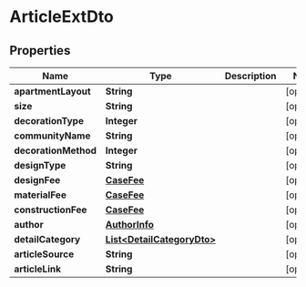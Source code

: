 

# ArticleExtDto


## Properties

Name | Type | Description | Notes
------------ | ------------- | ------------- | -------------
**apartmentLayout** | **String** |  |  [optional]
**size** | **String** |  |  [optional]
**decorationType** | **Integer** |  |  [optional]
**communityName** | **String** |  |  [optional]
**decorationMethod** | **Integer** |  |  [optional]
**designType** | **String** |  |  [optional]
**designFee** | [**CaseFee**](CaseFee.md) |  |  [optional]
**materialFee** | [**CaseFee**](CaseFee.md) |  |  [optional]
**constructionFee** | [**CaseFee**](CaseFee.md) |  |  [optional]
**author** | [**AuthorInfo**](AuthorInfo.md) |  |  [optional]
**detailCategory** | [**List&lt;DetailCategoryDto&gt;**](DetailCategoryDto.md) |  |  [optional]
**articleSource** | **String** |  |  [optional]
**articleLink** | **String** |  |  [optional]



